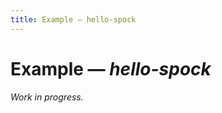 ```yaml
---
title: Example — hello-spock
---
```



Example — _hello-spock_
=======================

_Work in progress._
